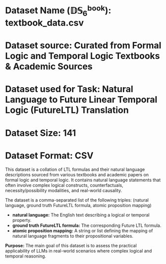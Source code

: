 # Dataset Name ($\mathbb{DS}_{6}^\mathsf{book}$): textbook_data.csv

# Dataset source: Curated from Formal Logic and Temporal Logic Textbooks & Academic Sources

# Dataset used for Task: Natural Language to Future Linear Temporal Logic (FutureLTL) Translation

# Dataset Size: 141

# Dataset Format: CSV

This dataset is a collation of LTL formulas and their natural language descriptions sourced from various textbooks and academic papers on formal logic and temporal logic. It contains natural language statements that often involve complex logical constructs, counterfactuals, necessity/possibility modalities, and real-world causality.


The dataset is a comma-separated list of the following triples:
(natural language, ground truth FutureLTL formula, atomic proposition mapping)

- **natural language:** The English text describing a logical or temporal property.
- **ground truth FutureLTL formula:** The corresponding Future LTL formula.
- **atomic proposition mapping:** A string or list defining the mapping of natural language fragments to their propositional variables.

**Purpose:** The main goal of this dataset is to assess the practical applicability of LLMs in real-world scenarios where complex logical and temporal reasoning.
